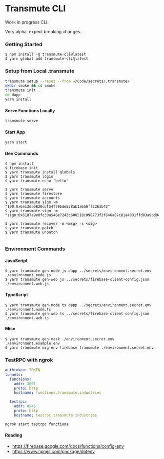 # Transmute CLI 
 
Work in progress CLI. 

Very alpha, expect breaking changes...
 
### Getting Started 
 
``` 
$ npm install -g transmute-cli@latest  
$ yarn global add transmute-cli@latest
``` 

### Setup from Local .transmute
```sh
transmute setup --reset --from ~/Code/secrets/.transmute/
mkdir smoke && cd smoke
transmute init .
cd dapp
yarn install
```

#### Serve Functions Locally
```sh
transmute serve
```

#### Start App 
```sh
yarn start
```

#### Dev Commands 
``` 
$ npm install 
$ firebase init 
$ yarn transmute install globals 
$ yarn transmute login
$ yarn transmute echo 'hello' 

$ yarn transmute serve 
$ yarn transmute firestore 
$ yarn transmute accounts 
$ yarn transmute sign -m "100:0x6e13dbe820cdf54f79bde558ab1a6b6ff2261b42" 
$ yarn transmute sign -m "sign:0x6187a9e0fc30a546e7243c600518c098773f2f846a87c81a4831ffd03a9bd941"

$ yarn transmute recover -m <msg> -s <sig> 
$ yarn transmute patch
$ yarn transmute unpatch
 
``` 

### Environment Commands

#### JavaScript 
```
$ yarn transmute gen-node js dapp ../secrets/environment.secret.env ./environment.node.js
$ yarn transmute gen-web js ../secrets/firebase-client-config.json ./environment.web.js
```

#### TypeScript 
```
$ yarn transmute gen-node ts dapp ../secrets/environment.secret.env ./environment.node.ts
$ yarn transmute gen-web ts ../secrets/firebase-client-config.json ./environment.web.ts
```

#### Misc
```
$ yarn transmute gen-mask ./environment.secret.env ./environment.example.env 
$ yarn transmute mig-env firebase transmute ./environment.secret.env 
```


### TestRPC with ngrok

```yml
authtoken: TOKEN
tunnels:
  functions:
    addr: 3001
    proto: http
    hostname: functions.transmute.industries

  testrpc:
    addr: 8545
    proto: http
    hostname: testrpc.transmute.industries
```

```sh
ngrok start testrpc functions
```


 
#### Reading 
 
- https://firebase.google.com/docs/functions/config-env 
- https://www.npmjs.com/package/dotenv

